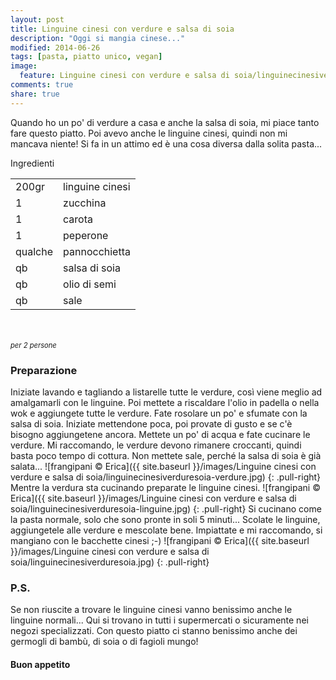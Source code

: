 ```yaml
---
layout: post
title: Linguine cinesi con verdure e salsa di soia
description: "Oggi si mangia cinese..."
modified: 2014-06-26
tags: [pasta, piatto unico, vegan]
image:
  feature: Linguine cinesi con verdure e salsa di soia/linguinecinesiverduresoia-header.jpg
comments: true
share: true
---
```


Quando ho un po' di verdure a casa e anche la salsa di soia, mi piace tanto fare questo piatto. Poi avevo anche le linguine cinesi, quindi non mi mancava niente! Si fa in un attimo ed è una cosa diversa dalla solita pasta...


<div class="ingredients">
  <div class="ingredients-title">Ingredienti</div>
  <table>
    <tbody>
      <tr>
        <td>200gr</td>
        <td>linguine cinesi</td>
      </tr>
      <tr>
        <td>1</td>
        <td>zucchina</td>
      </tr>
      <tr>
        <td>1</td>
        <td>carota</td>
      </tr>
      <tr>
        <td>1</td>
        <td>peperone</td>
      </tr>
      <tr>
        <td>qualche</td>
        <td>pannocchietta</td>
      </tr>
      <tr>
        <td>qb</td>
        <td>salsa di soia</td>
      </tr>
      <tr>
        <td>qb</td>
        <td>olio di semi</td>
      </tr>
      <tr>
        <td>qb</td>
        <td>sale</td>
      </tr>
    </tbody>
  </table>
  <br></br>
  <i class="pull-right" style="font-size: 80%;">per 2 persone</i>
</div>


<h3>
  <font color="grey">
    <i class="icon-cogs"></i>
  </font> Preparazione
</h3>

Iniziate lavando e tagliando a listarelle tutte le verdure, così viene meglio ad amalgamarli con le linguine. Poi mettete a riscaldare l'olio in padella o nella wok e aggiungete tutte le verdure. Fate rosolare un po' e sfumate con la salsa di soia. Iniziate mettendone poca, poi provate di gusto e se c'è bisogno aggiungetene ancora. Mettete un po' di acqua e fate cucinare le verdure. Mi raccomando, le verdure devono rimanere croccanti, quindi basta poco tempo di cottura. Non mettete sale, perché la salsa di soia è già salata...
![frangipani © Erica]({{ site.baseurl }}/images/Linguine cinesi con verdure e salsa di soia/linguinecinesiverduresoia-verdure.jpg)
{: .pull-right}
Mentre la verdura sta cucinando preparate le linguine cinesi. 
![frangipani © Erica]({{ site.baseurl }}/images/Linguine cinesi con verdure e salsa di soia/linguinecinesiverduresoia-linguine.jpg)
{: .pull-right}
Si cucinano come la pasta normale, solo che sono pronte in soli 5 minuti... Scolate le linguine, aggiungetele alle verdure e mescolate bene. Impiattate e mi raccomando, si mangiano con le bacchette cinesi ;-)
![frangipani © Erica]({{ site.baseurl }}/images/Linguine cinesi con verdure e salsa di soia/linguinecinesiverduresoia.jpg)
{: .pull-right}

<h3>
  <font color="#FFCC00">
    <i class="icon-lightbulb"></i>
  </font> P.S.
</h3>

Se non riuscite a trovare le linguine cinesi vanno benissimo anche le linguine normali... Qui si trovano in tutti i supermercati o sicuramente nei negozi specializzati. Con questo piatto ci stanno benissimo anche dei germogli di bambù, di soia o di fagioli mungo!

<h4>Buon appetito
  <font color="red">
    <i class="icon-smile"></i>
  </font>
</h4>
